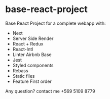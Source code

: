 # base-react-project
Base React Project for a complete webapp with:

- Next
- Server Side Render
- React + Redux
- React-Intl
- Linter Airbnb Base
- Jest
- Styled components
- Rebass
- Static files
- Feature First order

Any question? contact me +569 5109 8779
